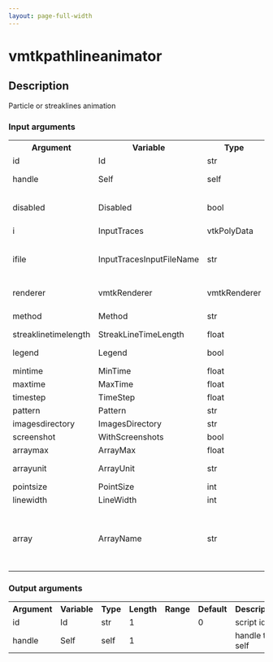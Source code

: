 ```yaml
---
layout: page-full-width
---
```

<h1>vmtkpathlineanimator</h1>
<h2>Description</h2>
Particle or streaklines animation
<h3>Input arguments</h3>
<table class="vmtkscripts">
<tr>
<th>Argument</th><th>Variable</th><th>Type</th><th>Length</th><th>Range</th><th>Default</th><th>Description</th>
</tr>
<tr><td>id</td><td>Id</td><td>str</td><td>1</td><td></td><td>0</td><td>script id</td>
</tr>
<tr><td>handle</td><td>Self</td><td>self</td><td>1</td><td></td><td></td><td>handle to self</td>
</tr>
<tr><td>disabled</td><td>Disabled</td><td>bool</td><td>1</td><td></td><td>0</td><td>disable execution and piping</td>
</tr>
<tr><td>i</td><td>InputTraces</td><td>vtkPolyData</td><td>1</td><td></td><td></td><td>traces</td>
</tr>
<tr><td>ifile</td><td>InputTracesInputFileName</td><td>str</td><td>1</td><td></td><td></td><td>filename for the default InputTraces reader</td>
</tr>
<tr><td>renderer</td><td>vmtkRenderer</td><td>vmtkRenderer</td><td>1</td><td></td><td></td><td>external renderer</td>
</tr>
<tr><td>method</td><td>Method</td><td>str</td><td>1</td><td>["particles","streaklines"]</td><td>particles</td><td>animator method</td>
</tr>
<tr><td>streaklinetimelength</td><td>StreakLineTimeLength</td><td>float</td><td>1</td><td>(0.0,)</td><td>0.01</td><td></td>
</tr>
<tr><td>legend</td><td>Legend</td><td>bool</td><td>1</td><td></td><td>0</td><td>toggle scalar bar</td>
</tr>
<tr><td>mintime</td><td>MinTime</td><td>float</td><td>1</td><td>(0.0,)</td><td>0.0</td><td></td>
</tr>
<tr><td>maxtime</td><td>MaxTime</td><td>float</td><td>1</td><td>(0.0,)</td><td>1.0</td><td></td>
</tr>
<tr><td>timestep</td><td>TimeStep</td><td>float</td><td>1</td><td>(0.0,)</td><td>None</td><td></td>
</tr>
<tr><td>pattern</td><td>Pattern</td><td>str</td><td>1</td><td></td><td>frame_%04d.png</td><td></td>
</tr>
<tr><td>imagesdirectory</td><td>ImagesDirectory</td><td>str</td><td>1</td><td></td><td>/Users/daron</td><td></td>
</tr>
<tr><td>screenshot</td><td>WithScreenshots</td><td>bool</td><td>1</td><td></td><td>0</td><td></td>
</tr>
<tr><td>arraymax</td><td>ArrayMax</td><td>float</td><td>1</td><td>(0.0,)</td><td>None</td><td></td>
</tr>
<tr><td>arrayunit</td><td>ArrayUnit</td><td>str</td><td>1</td><td></td><td>cm/s</td><td>array unit measure</td>
</tr>
<tr><td>pointsize</td><td>PointSize</td><td>int</td><td>1</td><td>(1,)</td><td>6</td><td></td>
</tr>
<tr><td>linewidth</td><td>LineWidth</td><td>int</td><td>1</td><td>(1,)</td><td>2</td><td></td>
</tr>
<tr><td>array</td><td>ArrayName</td><td>str</td><td>1</td><td></td><td>Velocity</td><td>name of the array where the scalars to be displayed are stored</td>
</tr>
</table>
<h3>Output arguments</h3>
<table class="vmtkscripts">
<tr>
<th>Argument</th><th>Variable</th><th>Type</th><th>Length</th><th>Range</th><th>Default</th><th>Description</th>
</tr>
<tr><td>id</td><td>Id</td><td>str</td><td>1</td><td></td><td>0</td><td>script id</td>
</tr>
<tr><td>handle</td><td>Self</td><td>self</td><td>1</td><td></td><td></td><td>handle to self</td>
</tr>
</table>

